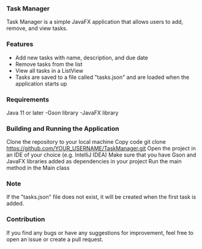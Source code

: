 ### Task Manager
Task Manager is a simple JavaFX application that allows users to add, remove, and view tasks.

### Features

- Add new tasks with name, description, and due date
- Remove tasks from the list
- View all tasks in a ListView
- Tasks are saved to a file called "tasks.json" and are loaded when the application starts up
### Requirements
Java 11 or later
-Gson library
-JavaFX library
### Building and Running the Application
Clone the repository to your local machine
Copy code
git clone https://github.com/YOUR_USERNAME/TaskManager.git
Open the project in an IDE of your choice (e.g. IntelliJ IDEA)
Make sure that you have Gson and JavaFX libraries added as dependencies in your project
Run the main method in the Main class
### Note
If the "tasks.json" file does not exist, it will be created when the first task is added.
### Contribution
If you find any bugs or have any suggestions for improvement, feel free to open an issue or create a pull request.
